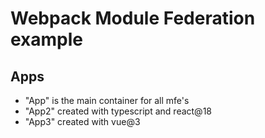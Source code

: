 # Webpack Module Federation example


## Apps

- "App" is the main container for all mfe's
- "App2" created with typescript and react@18 
- "App3" created with vue@3
